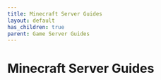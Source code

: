 ```yaml
---
title: Minecraft Server Guides
layout: default
has_children: true
parent: Game Server Guides
---
```


# Minecraft Server Guides